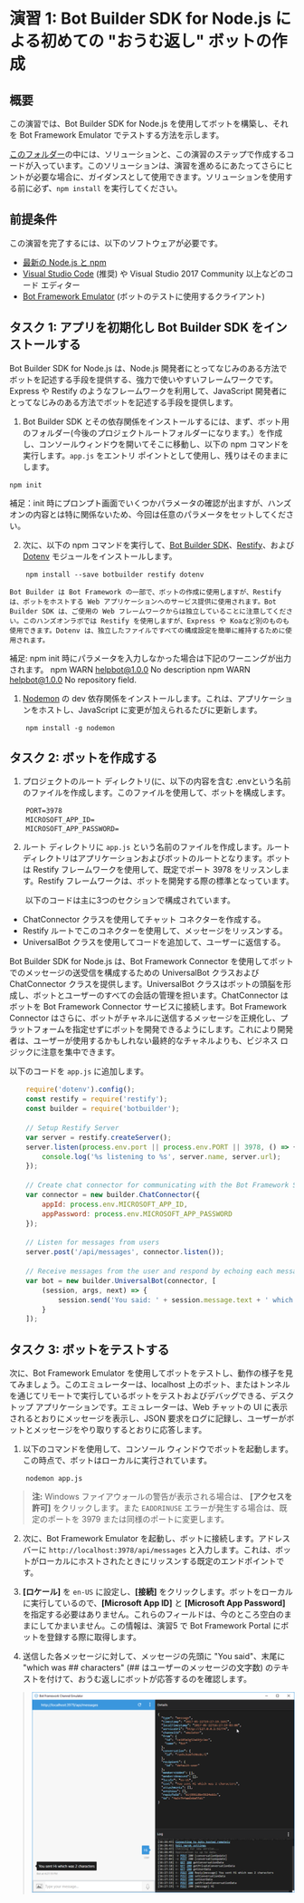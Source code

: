 # 演習 1: Bot Builder SDK for Node.js による初めての "おうむ返し" ボットの作成  

## 概要  

この演習では、Bot Builder SDK for Node.js を使用してボットを構築し、それを Bot Framework Emulator でテストする方法を示します。  

[このフォルダー](./exercise1-EchoBot)の中には、ソリューションと、この演習のステップで作成するコードが入っています。このソリューションは、演習を進めるにあたってさらにヒントが必要な場合に、ガイダンスとして使用できます。ソリューションを使用する前に必ず、`npm
install` を実行してください。  

## 前提条件  

この演習を完了するには、以下のソフトウェアが必要です。  

* [最新の Node.js と npm](https://nodejs.org/en/download)  
* [Visual Studio Code](https://code.visualstudio.com/download) (推奨) や Visual Studio 2017 Community 以上などのコード エディター  
* [Bot Framework Emulator](https://emulator.botframework.com/) (ボットのテストに使用するクライアント)

## タスク 1: アプリを初期化し Bot Builder SDK をインストールする  

Bot Builder SDK for Node.js は、Node.js 開発者にとってなじみのある方法でボットを記述する手段を提供する、強力で使いやすいフレームワークです。Express や Restify のようなフレームワークを利用して、JavaScript 開発者にとってなじみのある方法でボットを記述する手段を提供します。  

1.  Bot Builder SDK
    とその依存関係をインストールするには、まず、ボット用のフォルダー(今後のプロジェクトルートフォルダーになります。）を作成し、コンソールウィンドウを開いてそこに移動し、以下の npm コマンドを実行します。`app.js` をエントリ ポイントとして使用し、残りはそのままにします。

```DOS .bat(dos)
npm init
```
<!---
  ドライラン時に補足追加
-->
補足：init 時にプロンプト画面でいくつかパラメータの確認が出ますが、ハンズオンの内容とは特に関係ないため、今回は任意のパラメータをセットしてください。

2.  次に、以下の npm コマンドを実行して、[Bot Builder
    SDK](https://dev.botframework.com/)、[Restify](http://restify.com/)、および
    [Dotenv](https://github.com/motdotla/dotenv)
    モジュールをインストールします。

```
    npm install --save botbuilder restify dotenv
```

    Bot Builder は Bot Framework の一部で、ボットの作成に使用しますが、Restify は、ボットをホストする Web アプリケーションへのサービス提供に使用されます。Bot Builder SDK は、ご使用の Web フレームワークからは独立していることに注意してください。このハンズオンラボでは Restify を使用しますが、Express や Koaなど別のものも使用できます。Dotenv は、独立したファイルですべての構成設定を簡単に維持するために使用されます。
<!---
  ドライラン時に補足追加
-->
補足: npm init 時にパラメータを入力しなかった場合は下記のワーニングが出力されます。
npm WARN helpbot@1.0.0 No description
npm WARN helpbot@1.0.0 No repository field.


1.  [Nodemon](https://nodemon.io/) の dev
    依存関係をインストールします。これは、アプリケーションをホストし、JavaScript
    に変更が加えられるたびに更新します。

```
    npm install -g nodemon
```

## タスク 2: ボットを作成する

1.  プロジェクトのルート ディレクトリ(に、以下の内容を含む .envという名前のファイルを作成します。このファイルを使用して、ボットを構成します。

```
    PORT=3978
    MICROSOFT_APP_ID=
    MICROSOFT_APP_PASSWORD=
```

2.  ルート ディレクトリに `app.js` という名前のファイルを作成します。ルートディレクトリはアプリケーションおよびボットのルートとなります。ボットは Restify フレームワークを使用して、既定でポート 3978 をリッスンします。Restify フレームワークは、ボットを開発する際の標準となっています。

　　以下のコードは主に3つのセクションで構成されています。
-   ChatConnector クラスを使用してチャット コネクターを作成する。
-   Restify ルートでこのコネクターを使用して、メッセージをリッスンする。
-   UniversalBot クラスを使用してコードを追加して、ユーザーに返信する。

Bot Builder SDK for Node.js は、Bot Framework Connector を使用してボットでのメッセージの送受信を構成するための UniversalBot クラスおよび ChatConnector クラスを提供します。UniversalBot クラスはボットの頭脳を形成し、ボットとユーザーのすべての会話の管理を担います。ChatConnector はボットを Bot Framework Connector サービスに接続します。Bot Framework Connector はさらに、ボットがチャネルに送信するメッセージを正規化し、プラットフォームを指定せずにボットを開発できるようにします。これにより開発者は、ユーザーが使用するかもしれない最終的なチャネルよりも、ビジネス ロジックに注意を集中できます。

以下のコードを `app.js` に追加します。

``` javascript
    require('dotenv').config();
    const restify = require('restify');
    const builder = require('botbuilder');

    // Setup Restify Server
    var server = restify.createServer();
    server.listen(process.env.port || process.env.PORT || 3978, () => {
        console.log('%s listening to %s', server.name, server.url);
    });

    // Create chat connector for communicating with the Bot Framework Service
    var connector = new builder.ChatConnector({
        appId: process.env.MICROSOFT_APP_ID,
        appPassword: process.env.MICROSOFT_APP_PASSWORD
    });

    // Listen for messages from users
    server.post('/api/messages', connector.listen());

    // Receive messages from the user and respond by echoing each message back (prefixed with 'You said:')
    var bot = new builder.UniversalBot(connector, [
        (session, args, next) => {
            session.send('You said: ' + session.message.text + ' which was ' + session.message.text.length + ' characters');
        }
    ]);
```

## タスク 3: ボットをテストする

次に、Bot Framework Emulator を使用してボットをテストし、動作の様子を見てみましょう。このエミュレーターは、localhost 上のボット、またはトンネルを通じてリモートで実行しているボットをテストおよびデバッグできる、デスクトップ アプリケーションです。エミュレーターは、Web チャットの UI に表示されるとおりにメッセージを表示し、JSON 要求をログに記録し、ユーザーがボットとメッセージをやり取りするとおりに応答します。

1.  以下のコマンドを使用して、コンソール
    ウィンドウでボットを起動します。この時点で、ボットはローカルに実行されています。

```
    nodemon app.js
```

> **注:** Windows ファイアウォールの警告が表示される場合は、 **[アクセスを許可]** をクリックします。また `EADDRINUSE` エラーが発生する場合は、既定のポートを 3979 または同様のポートに変更します。

2.  次に、Bot Framework Emulator を起動し、ボットに接続します。アドレス バーに
    `http://localhost:3978/api/messages`
    と入力します。これは、ボットがローカルにホストされたときにリッスンする既定のエンドポイントです。

2.  **[ロケール]** を `en-US` に設定し、**[接続]**
    をクリックします。ボットをローカルに実行しているので、**[Microsoft App ID]** と **[Microsoft App Password]** を指定する必要はありません。これらのフィールドは、今のところ空白のままにしてかまいません。この情報は、演習5 で Bot Framework Portal にボットを登録する際に取得します。

3.  送信した各メッセージに対して、メッセージの先頭に "You said"、末尾に "which was \#\# characters" (\#\# はユーザーのメッセージの文字数) のテキストを付けて、おうむ返しにボットが応答するのを確認します。

>   ![](./media/1-1.png)
